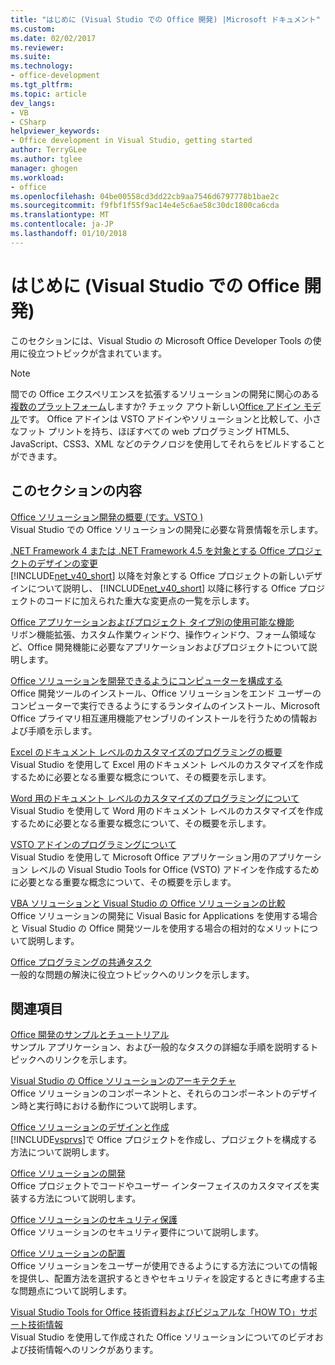 ```yaml
---
title: "はじめに (Visual Studio での Office 開発) |Microsoft ドキュメント"
ms.custom: 
ms.date: 02/02/2017
ms.reviewer: 
ms.suite: 
ms.technology:
- office-development
ms.tgt_pltfrm: 
ms.topic: article
dev_langs:
- VB
- CSharp
helpviewer_keywords:
- Office development in Visual Studio, getting started
author: TerryGLee
ms.author: tglee
manager: ghogen
ms.workload:
- office
ms.openlocfilehash: 04be00558cd3dd22cb9aa7546d6797778b1bae2c
ms.sourcegitcommit: f9fbf1f55f9ac14e4e5c6ae58c30dc1800ca6cda
ms.translationtype: MT
ms.contentlocale: ja-JP
ms.lasthandoff: 01/10/2018
---
```

# <a name="getting-started-office-development-in-visual-studio"></a>はじめに (Visual Studio での Office 開発)
  このセクションには、Visual Studio の Microsoft Office Developer Tools の使用に役立つトピックが含まれています。  
  
> [!NOTE]  
>  間での Office エクスペリエンスを拡張するソリューションの開発に関心のある[複数のプラットフォーム](https://dev.office.com/add-in-availability)しますか? チェック アウト新しい[Office アドイン モデル](https://dev.office.com/docs/add-ins/overview/office-add-ins)です。 Office アドインは VSTO アドインやソリューションと比較して、小さなフット プリントを持ち、ほぼすべての web プログラミング HTML5、JavaScript、CSS3、XML などのテクノロジを使用してそれらをビルドすることができます。  
  
## <a name="in-this-section"></a>このセクションの内容  
 [Office ソリューション開発の概要 &#40;です。VSTO &#41;](../vsto/office-solutions-development-overview-vsto.md)  
 Visual Studio での Office ソリューションの開発に必要な背景情報を示します。  
  
 [.NET Framework 4 または .NET Framework 4.5 を対象とする Office プロジェクトのデザインの変更](../vsto/changes-to-the-design-of-office-projects-that-target-the-dotnet-framework-4-or-the-dotnet-framework-4-5.md)  
 [!INCLUDE[net_v40_short](../sharepoint/includes/net-v40-short-md.md)] 以降を対象とする Office プロジェクトの新しいデザインについて説明し、 [!INCLUDE[net_v40_short](../sharepoint/includes/net-v40-short-md.md)] 以降に移行する Office プロジェクトのコードに加えられた重大な変更点の一覧を示します。  
  
 [Office アプリケーションおよびプロジェクト タイプ別の使用可能な機能](../vsto/features-available-by-office-application-and-project-type.md)  
 リボン機能拡張、カスタム作業ウィンドウ、操作ウィンドウ、フォーム領域など、Office 開発機能に必要なアプリケーションおよびプロジェクトについて説明します。  
  
 [Office ソリューションを開発できるようにコンピューターを構成する](../vsto/configuring-a-computer-to-develop-office-solutions.md)  
 Office 開発ツールのインストール、Office ソリューションをエンド ユーザーのコンピューターで実行できるようにするランタイムのインストール、Microsoft Office プライマリ相互運用機能アセンブリのインストールを行うための情報および手順を示します。  
  
 [Excel のドキュメント レベルのカスタマイズのプログラミングの概要](../vsto/getting-started-programming-document-level-customizations-for-excel.md)  
 Visual Studio を使用して Excel 用のドキュメント レベルのカスタマイズを作成するために必要となる重要な概念について、その概要を示します。  
  
 [Word 用のドキュメント レベルのカスタマイズのプログラミングについて](../vsto/getting-started-programming-document-level-customizations-for-word.md)  
 Visual Studio を使用して Word 用のドキュメント レベルのカスタマイズを作成するために必要となる重要な概念について、その概要を示します。  
  
 [VSTO アドインのプログラミングについて](../vsto/getting-started-programming-vsto-add-ins.md)  
 Visual Studio を使用して Microsoft Office アプリケーション用のアプリケーション レベルの Visual Studio Tools for Office (VSTO) アドインを作成するために必要となる重要な概念について、その概要を示します。  
  
 [VBA ソリューションと Visual Studio の Office ソリューションの比較](../vsto/vba-and-office-solutions-in-visual-studio-compared.md)  
 Office ソリューションの開発に Visual Basic for Applications を使用する場合と Visual Studio の Office 開発ツールを使用する場合の相対的なメリットについて説明します。  
  
 [Office プログラミングの共通タスク](../vsto/common-tasks-in-office-programming.md)  
 一般的な問題の解決に役立つトピックへのリンクを示します。  
  
## <a name="related-sections"></a>関連項目  
 [Office 開発のサンプルとチュートリアル](../vsto/office-development-samples-and-walkthroughs.md)  
 サンプル アプリケーション、および一般的なタスクの詳細な手順を説明するトピックへのリンクを示します。  
  
 [Visual Studio の Office ソリューションのアーキテクチャ](../vsto/architecture-of-office-solutions-in-visual-studio.md)  
 Office ソリューションのコンポーネントと、それらのコンポーネントのデザイン時と実行時における動作について説明します。  
  
 [Office ソリューションのデザインと作成](../vsto/designing-and-creating-office-solutions.md)  
 [!INCLUDE[vsprvs](../sharepoint/includes/vsprvs-md.md)]で Office プロジェクトを作成し、プロジェクトを構成する方法について説明します。  
  
 [Office ソリューションの開発](../vsto/developing-office-solutions.md)  
 Office プロジェクトでコードやユーザー インターフェイスのカスタマイズを実装する方法について説明します。  
  
 [Office ソリューションのセキュリティ保護](../vsto/securing-office-solutions.md)  
 Office ソリューションのセキュリティ要件について説明します。  
  
 [Office ソリューションの配置](../vsto/deploying-an-office-solution.md)  
 Office ソリューションをユーザーが使用できるようにする方法についての情報を提供し、配置方法を選択するときやセキュリティを設定するときに考慮する主な問題点について説明します。  
  
 [Visual Studio Tools for Office 技術資料およびビジュアルな「HOW TO」サポート技術情報](http://go.microsoft.com/fwlink/?LinkID=106640)  
 Visual Studio を使用して作成された Office ソリューションについてのビデオおよび技術情報へのリンクがあります。  
  
  
